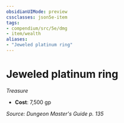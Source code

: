 ```yaml
---
obsidianUIMode: preview
cssclasses: json5e-item
tags:
- compendium/src/5e/dmg
- item/wealth
aliases: 
- "Jeweled platinum ring"
---
```

# Jeweled platinum ring
*Treasure*  

- **Cost**: 7,500 gp

*Source: Dungeon Master's Guide p. 135*